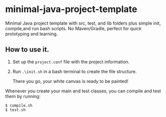 # minimal-java-project-template
Minimal Java project template with src, test, and lib folders plus simple init, compile,and run bash scripts. No Maven/Gradle, perfect for quick prototyping and learning.


## How to use it.
1. Set up the ```project.conf``` file with the project information.

2. Run  ```.\init.sh``` in a bash terminal to create the file structure.

    There you go, your white canvas is ready to be painted!


Whenever you create your main and test classes, you can compile and test them by running:
```
$ compile.sh 
$ test.sh
```


